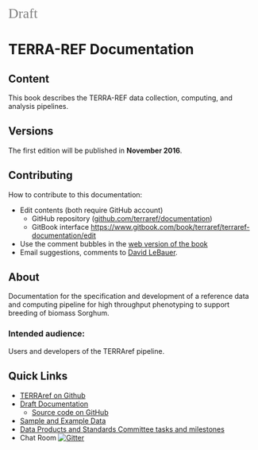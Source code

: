 <span style="color:grey; font-family:Georgia; font-size:2em;">Draft </span>

# TERRA-REF  Documentation

## Content

This book describes the TERRA-REF data collection, computing, and analysis pipelines. 


## Versions

The first edition will be published in **November 2016**.

## Contributing

How to contribute to this documentation:

* Edit contents (both require GitHub account)
  *  GitHub repository ([github.com/terraref/documentation](https://github.com/terraref/documentation))
  *  GitBook interface https://www.gitbook.com/book/terraref/terraref-documentation/edit
* Use the comment bubbles in the [web version of the book](https://terraref.gitbooks.io/terraref-documentation/content/)
* Email suggestions, comments to [David LeBauer](mailto:dlebauer@illinois.edu).


## About

Documentation for the specification and development of a 
reference data and computing pipeline for high throughput phenotyping to support breeding of biomass Sorghum.

### Intended audience:

Users and developers of the TERRAref pipeline.

## Quick Links

* [TERRAref on Github](https://github.com/terraref)
* [Draft Documentation](https://www.gitbook.com/book/terraref/terraref-documentation/details)
  * [Source code on GitHub](https://github.com/terraref/documentation)
* [Sample and Example Data](https://uofi.box.com/terraref-sample-data)
* [Data Products and Standards Committee tasks and milestones](https://github.com/terraref/reference-data/issues)
* Chat Room [![Gitter](https://badges.gitter.im/Join%20Chat.svg)](https://gitter.im/terraref/reference-data?utm_source=badge&utm_medium=badge&utm_campaign=pr-badge&utm_content=badge)



